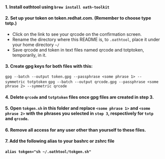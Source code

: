 #### 1. Install oathtool using ```brew install oath-toolkit```
#### 2. Set up your token on token.redhat.com. (Remember to choose type totp.)
- Click on the link to see your qrcode on the confirmation screen. 
- Rename the directory where this README is, to `.oathtool`, place it under your home directory `~/` 
- Save qrcode and token in text files named qrcode and totptoken, temporarily, in it.
#### 3. Create gpg keys for both files with this: 
```gpg --batch --output token.gpg --passphrase <some phrase 1> --symmetric totptoken```
 ```gpg --batch --output qrcode.gpg --passphrase <some phrase 2> --symmetric qrcode```
#### 4. Delete `qrcode` and `totptoken` files once gpg files are created in step 3.
#### 5. Open `tokgen.sh` in this folder and replace `<some phrase 1>` and `<some phrase 2>` with the phrases you selected in `step 3`, respectively for `totp` and `qrcode`.
#### 6. Remove all access for any user other than yourself to these files.
#### 7. Add the following alias to your bashrc or zshrc file
####  ```alias tokgen="sh ~/.oathtool/tokgen.sh"```
